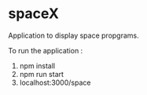# spaceX
Application to display space propgrams.


To run the application :

1. npm install
2. npm run start
3. localhost:3000/space


